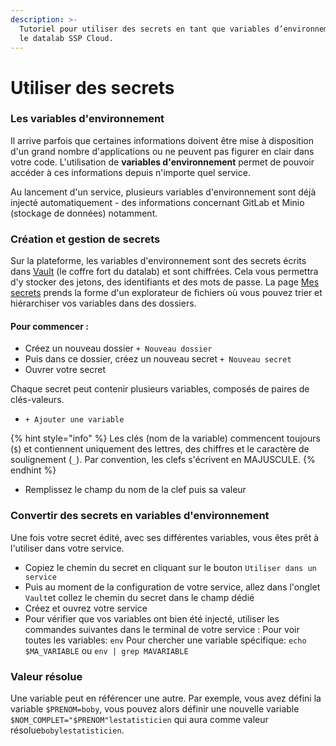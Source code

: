 ```yaml
---
description: >-
  Tutoriel pour utiliser des secrets en tant que variables d’environnement avec
  le datalab SSP Cloud.
---
```


# Utiliser des secrets

### Les variables d'environnement 

Il arrive parfois que certaines informations doivent être mise à disposition d'un grand nombre d'applications ou ne peuvent pas figurer en clair dans votre code. L'utilisation de **variables d'environnement** permet de pouvoir accéder à ces informations depuis n'importe quel service.

Au lancement d'un service, plusieurs variables d'environnement sont déjà injecté automatiquement - des informations concernant GitLab et Minio \(stockage de données\) notamment. 

### Création et gestion de secrets

Sur la plateforme, les variables d'environnement sont des secrets écrits dans [Vault](https://www.vaultproject.io) \(le coffre fort du datalab\) et sont chiffrées. Cela vous permettra d'y stocker des jetons, des identifiants et des mots de passe. La page [Mes secrets](https://datalab.sspcloud.fr/my-secrets/) prends la forme d'un explorateur de fichiers où vous pouvez trier et hiérarchiser vos variables dans des dossiers.

#### Pour commencer :

* Créez un nouveau dossier `+ Nouveau dossier`
* Puis dans ce dossier, créez un nouveau secret `+ Nouveau secret`
* Ouvrer votre secret 

Chaque secret peut contenir plusieurs variables, composés de paires de clés-valeurs.

*  `+ Ajouter une variable`

{% hint style="info" %}
Les clés \(nom de la variable\) commencent toujours \(`$`\) et contiennent uniquement des lettres, des chiffres et le caractère de soulignement \(`_`\). Par convention, les clefs s'écrivent en MAJUSCULE.
{% endhint %}

*  Remplissez le champ du nom de la clef puis sa valeur

### Convertir des secrets en variables d'environnement

Une fois votre secret édité, avec ses différentes variables, vous êtes prêt à l'utiliser dans votre service. 

* Copiez le chemin du secret en cliquant sur le bouton `Utiliser dans un service`
* Puis au moment de la configuration de votre service, allez dans l'onglet `Vault`et collez le chemin du secret dans le champ dédié
* Créez et ouvrez votre service
* Pour vérifier que vos variables ont bien été injecté, utiliser les commandes suivantes dans le terminal de votre service : Pour voir toutes les variables: `env` Pour chercher une variable spécifique: `echo $MA_VARIABLE` ou `env | grep MAVARIABLE`

### Valeur résolue

Une variable peut en référencer une autre. Par exemple, vous avez défini la variable `$PRENOM=boby`, vous pouvez alors définir une nouvelle variable `$NOM_COMPLET="$PRENOM"lestatisticien` qui aura comme valeur résolue`bobylestatisticien`.

